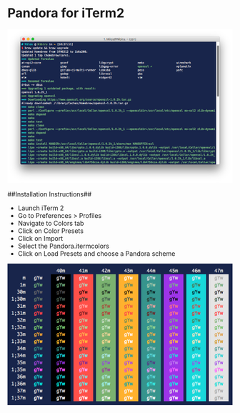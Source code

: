 # Pandora for iTerm2

![iTerm2 Screenshot](iterm-screenshot.png)

##Installation Instructions##
* Launch iTerm 2
* Go to Preferences > Profiles
* Navigate to Colors tab
* Click on Color Presets
* Click on Import
* Select the Pandora.itermcolors
* Click on Load Presets and choose a Pandora scheme

![Colors Screenshot](pandora.png)